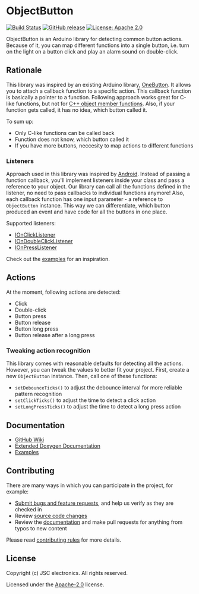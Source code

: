 # ObjectButton
[![Build Status](https://travis-ci.com/JSC-electronics/ObjectButton.svg?branch=master)](https://travis-ci.com/JSC-electronics/ObjectButton)
[![GitHub release](https://img.shields.io/github/release/JSC-electronics/ObjectButton.svg?maxAge=3600)](https://github.com/JSC-electronics/ObjectButton/releases)
[![License: Apache 2.0](https://img.shields.io/badge/license-Apache--2.0-green.svg)](https://github.com/JSC-electronics/ObjectButton/blob/master/LICENSE)

ObjectButton is an Arduino library for detecting common button actions. Because of it, you can map different functions into a single button, i.e. turn on the light on a button click and play an alarm sound on double-click.

## Rationale
This library was inspired by an existing Arduino library, [OneButton][OneButton]. It allows you to attach a callback function to a specific action. This callback function is basically a pointer to a function. Following approach works great for C-like functions, but not for [C++ object member functions][so-object-member]. Also, if your function gets called, it has no idea, which button called it.

To sum up:
- Only C-like functions can be called back
- Function does not know, which button called it
- If you have more buttons, neccesity to map actions to different functions

### Listeners
Approach used in this library was inspired by [Android][android-listener]. Instead of passing a function callback, you'll implement listeners inside your class and pass a reference to your object. Our library can call all the functions defined in the listener, no need to pass callbacks to individual functions anymore! Also, each callback function has one input parameter - a reference to `ObjectButton` instance. This way we can differentiate, which button produced an event and have code for all the buttons in one place.

Supported listeners:
- [IOnClickListener](src/interfaces/IOnClickListener.h)
- [IOnDoubleClickListener](src/interfaces/IOnDoubleClickListener.h)
- [IOnPressListener](src/interfaces/IOnPressListener.h)

Check out the [examples](examples) for an inspiration.

## Actions
At the moment, following actions are detected:
- Click
- Double-click
- Button press
- Button release
- Button long press
- Button release after a long press

### Tweaking action recognition
This library comes with reasonable defaults for detecting all the actions. However, you can tweak the values to better fit your project. First, create a new `ObjectButton` instance. Then, call one of these functions:
- `setDebounceTicks()` to adjust the debounce interval for more reliable pattern recognition
- `setClickTicks()` to adjust the time to detect a click action
- `setLongPressTicks()` to adjust the time to detect a long press action

## Documentation
- [GitHub Wiki][object-button-wiki]
- [Extended Doxygen Documentation][object-button-doxygen]
- [Examples](examples)

## Contributing
There are many ways in which you can participate in the project, for example:

* [Submit bugs and feature requests](https://github.com/JSC-electronics/ObjectButton/issues), and help us verify as they are checked in
* Review [source code changes](https://github.com/JSC-electronics/ObjectButton/pulls)
* Review the [documentation](https://github.com/JSC-electronics/ObjectButton/wiki) and make pull requests for anything from typos to new content

Please read [contributing rules](CONTRIBUTING.md) for more details.

## License

Copyright (c) JSC electronics. All rights reserved.

Licensed under the [Apache-2.0](LICENSE.md) license.

[//]: # (Used references)
[OneButton]: https://github.com/mathertel/OneButton
[so-object-member]: https://stackoverflow.com/questions/8865766/get-a-pointer-to-objects-member-function
[android-listener]: https://developer.android.com/reference/android/view/View.OnClickListener
[object-button-wiki]: https://github.com/JSC-electronics/ObjectButton/wiki
[object-button-doxygen]: https://jsc-electronics.github.io/ObjectButton
